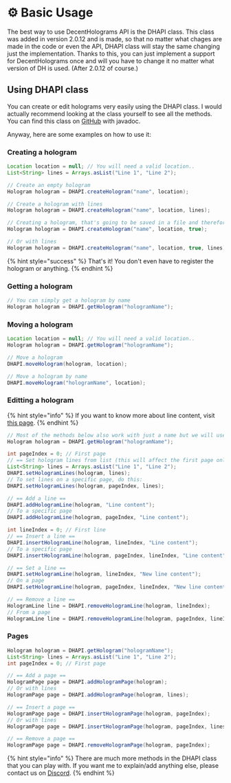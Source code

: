 # ⚙ Basic Usage

The best way to use DecentHolograms API is the DHAPI class. This class was added in version 2.0.12 and is made, so that no matter what chages are made in the code or even the API, DHAPI class will stay the same changing just the implementation. Thanks to this, you can just implement a support for DecentHolograms once and will you have to change it no matter what version of DH is used. (After 2.0.12 of course.)

## Using DHAPI class

You can create or edit holograms very easily using the DHAPI class. I would actually recommend looking at the class yourself to see all the methods. You can find this class on [GitHub](https://github.com/DecentSoftware-eu/DecentHolograms/blob/main/src/main/java/eu/decentsoftware/holograms/api/DHAPI.java) with javadoc.

Anyway, here are some examples on how to use it:

### Creating a hologram

```java
Location location = null; // You will need a valid location..
List<String> lines = Arrays.asList("Line 1", "Line 2");

// Create an empty hologram
Hologram hologram = DHAPI.createHologram("name", location);

// Create a hologram with lines
Hologram hologram = DHAPI.createHologram("name", location, lines);

// Creating a hologram, that's going to be saved in a file and therefore loaded
Hologram hologram = DHAPI.createHologram("name", location, true);

// Or with lines
Hologram hologram = DHAPI.createHologram("name", location, true, lines);
```

{% hint style="success" %}
That's it! You don't even have to register the hologram or anything.
{% endhint %}

### Getting a hologram

```java
// You can simply get a hologram by name
Hologram hologram = DHAPI.getHologram("hologramName");
```

### Moving a hologram

```java
Location location = null; // You will need a valid location..
Hologram hologram = DHAPI.getHologram("hologramName");

// Move a hologram
DHAPI.moveHologram(hologram, location);

// Move a hologram by name
DHAPI.moveHologram("hologramName", location);
```

### Editting a hologram

{% hint style="info" %}
If you want to know more about line content, visit [this page](../general/format-and-colors/).
{% endhint %}

```java
// Most of the methods below also work with just a name but we will use this
Hologram hologram = DHAPI.getHologram("hologramName");

int pageIndex = 0; // First page
// == Set hologram lines from list (this will affect the first page only) ==
List<String> lines = Arrays.asList("Line 1", "Line 2");
DHAPI.setHologramLines(hologram, lines);
// To set lines on a specific page, do this:
DHAPI.setHologramLines(hologram, pageIndex, lines);

// == Add a line ==
DHAPI.addHologramLine(hologram, "Line content");
// To a specific page
DHAPI.addHologramLine(hologram, pageIndex, "Line content");

int lineIndex = 0; // First line
// == Insert a line ==
DHAPI.insertHologramLine(hologram, lineIndex, "Line content");
// To a specific page
DHAPI.insertHologramLine(hologram, pageIndex, lineIndex, "Line content");

// == Set a line ==
DHAPI.setHologramLine(hologram, lineIndex, "New line content");
// On a page
DHAPI.setHologramLine(hologram, pageIndex, lineIndex, "New line content");

// == Remove a line ==
HologramLine line = DHAPI.removeHologramLine(hologram, lineIndex);
// From a page
HologramLine line = DHAPI.removeHologramLine(hologram, pageIndex, lineIndex);
```

### Pages

```java
Hologram hologram = DHAPI.getHologram("hologramName");
List<String> lines = Arrays.asList("Line 1", "Line 2");
int pageIndex = 0; // First page

// == Add a page == 
HologramPage page = DHAPI.addHologramPage(hologram);
// Or with lines
HologramPage page = DHAPI.addHologramPage(hologram, lines);

// == Insert a page ==
HologramPage page = DHAPI.insertHologramPage(hologram, pageIndex);
// Or with lines
HologramPage page = DHAPI.insertHologramPage(hologram, pageIndex, lines);

// == Remove a page ==
HologramPage page = DHAPI.removeHologramPage(hologram, pageIndex);
```

{% hint style="info" %}
There are much more methods in the DHAPI class that you can play with. If you want me to explain/add anything else, please contact us on [Discord](https://discord.decentsoftware.eu/).
{% endhint %}
